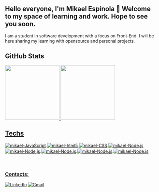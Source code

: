 ## Hello everyone, I'm Mikael Espínola 👋 Welcome to my space of learning and work. Hope to see you soon. 

I am a student in software development with a focus on Front-End. I will be here sharing my learning with opensource and personal projects.
<div>
    
## GitHub Stats
<div>
  <a href="https://github.com/mikael-espinola">
  <img height="180em" src="https://github-readme-stats.vercel.app/api?username=mikael-espinola&show_icons=true&theme=tokyonight&include_all_commits=true&count_private=true"/>
  <img height="180em" src="https://github-readme-stats.vercel.app/api/top-langs/?username=mikael-espinola&layout=compact&langs_count=8&theme=tokyonight"/>
</div>



## Techs
<div style="display: inline_block">
    <img align="center" alt="mikael-JavaScript" src="https://img.shields.io/badge/JavaScript-F7DF1E?style=for-the-badge&logo=javascript&logoColor=black" />
    <img align="center" alt="mikael-html5" src="https://img.shields.io/badge/HTML5-E34F26?style=for-the-badge&logo=html5&logoColor=white" />
    <img align="center" alt="mikael-CSS" src="https://img.shields.io/badge/CSS3-1572B6?style=for-the-badge&logo=css3&logoColor=white" />
    <img align="center" alt="mikael-Node.js" src="https://img.shields.io/badge/React-20232A?style=for-the-badge&logo=react&logoColor=61DAFB" />
    <img align="center" alt="mikael-Node.js" src="https://img.shields.io/badge/Vue.js-35495E?style=for-the-badge&logo=vue.js&logoColor=4FC08D" />
    <img align="center" alt="mikael-Node.js" src="https://img.shields.io/badge/Angular-DD0031?style=for-the-badge&logo=angular&logoColor=white" />
    <img align="center" alt="mikael-Node.js" src="https://img.shields.io/badge/Bootstrap-563D7C?style=for-the-badge&logo=bootstrap&logoColor=white" />
    <img align="center" alt="mikael-Node.js" src="https://img.shields.io/badge/MySQL-00000F?style=for-the-badge&logo=mysql&logoColor=white" />
    
    
    
    
    	
   
</div><br/><br/>

### Contacts:
[![LinkedIn](https://img.shields.io/badge/LinkedIn-0077B5?style=for-the-badge&logo=linkedin&logoColor=white)](https://www.linkedin.com/in/mikaelespinola/)
[![Gmail](https://img.shields.io/badge/Gmail-D14836?style=for-the-badge&logo=gmail&logoColor=white)](mailto:mikaelespinolaa@gmail.com)

